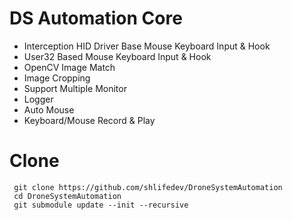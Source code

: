 # DS Automation Core
 
 - Interception HID Driver Base Mouse Keyboard Input & Hook
 - User32 Based Mouse Keyboard Input & Hook
 - OpenCV Image Match
 - Image Cropping
 - Support Multiple Monitor
 - Logger
 - Auto Mouse 
 - Keyboard/Mouse Record & Play
 

# Clone
```
 git clone https://github.com/shlifedev/DroneSystemAutomation
 cd DroneSystemAutomation
 git submodule update --init --recursive
```

